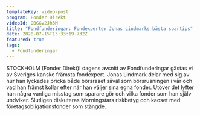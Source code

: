 ```yaml
---
templateKey: video-post
program: Fonder Direkt
videoId: OBGGv2Jh3M
title: "Fondfunderingar: Fondexperten Jonas Lindmarks bästa spartips"
date: 2020-07-15T13:33:19.732Z
featured: true
tags:
  - Fondfunderingar
---
```

<!--StartFragment-->

STOCKHOLM (Fonder Direkt)I dagens avsnitt av Fondfunderingar gästas vi av Sveriges kanske främsta fondexpert. Jonas Lindmark delar med sig av hur han lyckades pricka både börsraset såväl som börsrusningen i vår och vad han främst kollar efter när han väljer sina egna fonder. Utöver det lyfter han några vanliga misstag som sparare gör och vilka fonder som han själv undviker. Slutligen diskuteras Morningstars riskbetyg och kaoset med företagsobligationsfonder som stängde.

<!--EndFragment-->
